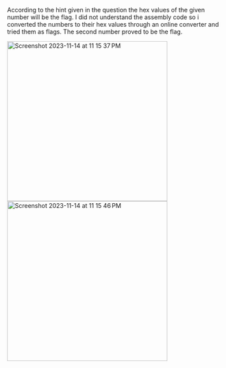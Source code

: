 According to the hint given in the question the hex values of the given number will be the flag. I did not understand the assembly code so i converted the numbers to their hex values through an online converter and tried them as flags. The second number proved to be the flag.


<img width="374" alt="Screenshot 2023-11-14 at 11 15 37 PM" src="https://github.com/nsjss1207/Crypto/assets/107710230/e7e1d8da-ae22-4b24-8a89-e5a8b659ec36">
<img width="374" alt="Screenshot 2023-11-14 at 11 15 46 PM" src="https://github.com/nsjss1207/Crypto/assets/107710230/feb7ad99-bdbc-41b9-aa97-cefd6b1753c7">
